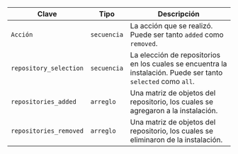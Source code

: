 | Clave                  | Tipo        | Descripción                                                                                                   |
| ---------------------- | ----------- | ------------------------------------------------------------------------------------------------------------- |
| `Acción`               | `secuencia` | La acción que se realizó. Puede ser tanto `added` como `removed`.                                             |
| `repository_selection` | `secuencia` | La elección de repositorios en los cuales se encuentra la instalación. Puede ser tanto `selected` como `all`. |
| `repositories_added`   | `arreglo`   | Una matriz de objetos del repositorio, los cuales se agregaron a la instalación.                              |
| `repositories_removed` | `arreglo`   | Una matriz de objetos del repositorio, los cuales se eliminaron de la instalación.                            |
